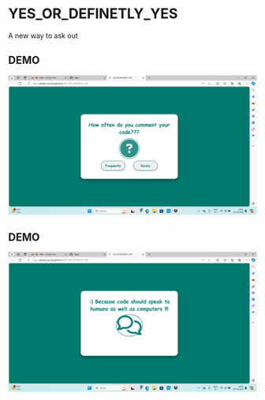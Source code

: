 # YES_OR_DEFINETLY_YES
A new way to ask out

## DEMO
![OUTPUT](images/first.png)

## DEMO
![OUTPUT](images/second.png)
